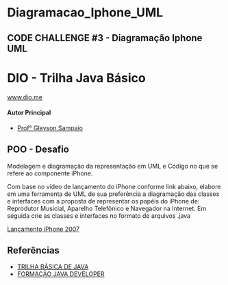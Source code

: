 # Diagramacao_Iphone_UML

## CODE CHALLENGE #3 - Diagramação Iphone UML

# DIO - Trilha Java Básico
www.dio.me

#### Autor Principal
- [Prof° Gleyson Sampaio](https://github.com/glysns)

## POO - Desafio
	
Modelagem e diagramação da representação em UML e Código no que se refere ao componente iPhone.

Com base no vídeo de lançamento do iPhone conforme link abaixo, elabore em uma ferramenta de UML de sua preferência a diagramação das classes e interfaces com a proposta de representar os papéis do iPhone de: Reprodutor Musicial, Aparelho Telefônico e Navegador na Internet. Em seguida crie as classes e interfaces no formato de arquivos .java

[Lançamento iPhone 2007](https://www.youtube.com/watch?v=9ou608QQRq8)

## Referências

 - [TRILHA BÁSICA DE JAVA](https://github.com/digitalinnovationone/trilha-java-basico)
 - [FORMAÇÃO JAVA DEVELOPER](https://web.dio.me/track/formacao-java-developer)
